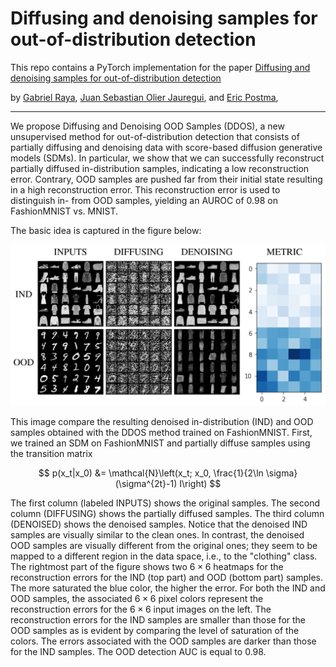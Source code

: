 # Diffusing and denoising samples for out-of-distribution detection

This repo contains a PyTorch implementation for the paper [Diffusing and denoising samples for out-of-distribution detection](https://openreview.net/forum?id=eATJn1VZQia)

by [Gabriel Raya](https://gabrielraya.com/), [Juan Sebastian Olier Jauregui](https://www.tilburguniversity.edu/staff/j-s-olier), and [Eric Postma](https://ericpostma.nl/), 

--------------------
We propose Diffusing and Denoising OOD Samples (DDOS), a new unsupervised method for out-of-distribution detection
that consists of partially diffusing and denoising data with score-based diffusion generative models (SDMs).
In particular, we show that we can successfully reconstruct partially diffused in-distribution samples, indicating a low reconstruction error.
Contrary, OOD samples are pushed far from their initial state resulting in a high reconstruction error. This reconstruction error is used to
distinguish in- from OOD samples, yielding an AUROC of 0.98 on FashionMNIST vs. MNIST.


The basic idea is captured in the figure below: 

![schematic](./images/results.PNG)


This image compare the resulting denoised in-distribution (IND) and OOD samples obtained with the DDOS method trained on FashionMNIST.
First, we trained an SDM on FashionMNIST and partially diffuse samples using the transition matrix

$$
p(x_t|x_0) &= \mathcal{N}\left(x_t; x_0, \frac{1}{2\ln \sigma}(\sigma^{2t}-1) I\right)
$$


The first column (labeled INPUTS) shows the original samples. The second column (DIFFUSING) shows the partially diffused samples. The third column (DENOISED) shows the denoised samples. Notice that the denoised IND samples are visually similar to the clean ones. In contrast, the denoised OOD samples are visually different from the original ones; they seem to be mapped to a different region in the data space, i.e., to the "clothing" class. The rightmost part of the figure shows two $6 \times 6$ heatmaps for the  reconstruction errors for the IND (top part) and OOD (bottom part) samples. The more saturated the blue color, the higher the error. For both the IND and OOD samples, the associated $6 \times 6$ pixel colors represent the reconstruction errors for the $6 \times 6$ input images on the left. The reconstruction errors for the IND samples are smaller than those for the OOD samples as is evident by comparing the level of saturation of the colors. The errors associated with the OOD samples are darker than those for the IND samples. The OOD detection AUC is equal to $0.98$.


